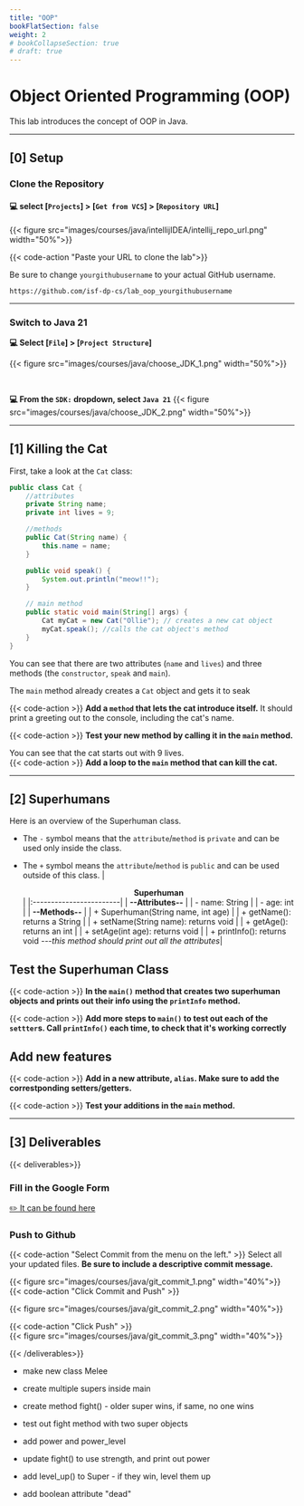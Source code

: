 ```yaml
---
title: "OOP" 
bookFlatSection: false
weight: 2
# bookCollapseSection: true
# draft: true
---
```


# Object Oriented Programming (OOP)
This lab introduces the concept of OOP in Java.

---

## [0] Setup


### Clone the Repository

#### 💻 select [`Projects`] > [`Get from VCS`] > [`Repository URL`]

{{< figure src="images/courses/java/intellijIDEA/intellij_repo_url.png" width="50%">}}


 
{{< code-action "Paste your URL to clone the lab">}} 

Be sure to change `yourgithubusername` to your actual GitHub username.

```shell
https://github.com/isf-dp-cs/lab_oop_yourgithubusername
```

---

### Switch to Java 21



**💻 Select [`File`] > [`Project Structure`]**

{{< figure src="images/courses/java/choose_JDK_1.png" width="50%">}}

<br> 

**💻 From the `SDK:` dropdown, select `Java 21`**
{{< figure src="images/courses/java/choose_JDK_2.png" width="50%">}}


---

## [1] Killing the Cat

First, take a look at the `Cat` class:

```java
public class Cat {
	//attributes
	private String name; 
	private int lives = 9;

	//methods
	public Cat(String name) {
		this.name = name;
	}

	public void speak() {
		System.out.println("meow!!");
	}

	// main method
	public static void main(String[] args) {
		Cat myCat = new Cat("Ollie"); // creates a new cat object
		myCat.speak(); //calls the cat object's method
	}
}
```

You can see that there are two attributes (`name` and `lives`) and three methods (the `constructor`, `speak` and `main`).   

The `main` method already creates a `Cat` object and gets it to seak

{{< code-action >}} **Add a `method` that lets the cat introduce itself.** It should print a greeting out to the console, including the cat's name.

{{< code-action >}} **Test your new method by calling it in the `main` method.**

You can see that the cat starts out with 9 lives.    
{{< code-action >}} **Add a loop to the `main` method that can kill the cat.**

---

## [2] Superhumans

Here is an overview of the Superhuman class. 
- The `-` symbol means that the `attribute`/`method` is `private` and can be used only inside the class.

- The `+` symbol means the `attribute`/`method` is `public` and can be used outside of this class.
|   <center>**Superhuman**</center>  |
|:------------------------|
  | **--Attributes--** |
| - name: String    |
| - age: int        |
  | **--Methods--** |
| + Superhuman(String name, int age) |
| + getName(): returns a String |
| + setName(String name): returns void |
| + getAge(): returns an int |
| + setAge(int age): returns void |
| + printInfo(): returns void *---this method should print out all the attributes*| 

## Test the Superhuman Class

{{< code-action >}} **In the `main()` method that creates two superhuman objects and prints out their info using the `printInfo` method.**

{{< code-action >}} **Add more steps to `main()` to test out each of the `settter`s. Call `printInfo()` each time, to check that it's working correctly** 


## Add new features

{{< code-action >}} **Add in a new attribute, `alias`. Make sure to add the correstponding setters/getters.** 

{{< code-action >}} **Test your additions in the `main` method.**


---

## [3] Deliverables

{{< deliverables>}}

### Fill in the Google Form 

[✏️ It can be found here](https://docs.google.com/forms/d/e/1FAIpQLSfb4JqAaXplPhLfzFlNHZiSxWLIzs_71yWCLINI0WxC1wmGqw/viewform?usp=sf_link) 

### Push to Github

{{< code-action "Select Commit from the menu on the left." >}} Select all your updated files. **Be sure to include a descriptive commit message.**

{{< figure src="images/courses/java/git_commit_1.png" width="40%">}}
{{< code-action "Click Commit and Push" >}} 

{{< figure src="images/courses/java/git_commit_2.png" width="40%">}}

{{< code-action "Click Push" >}}  
{{< figure src="images/courses/java/git_commit_3.png" width="40%">}}



{{< /deliverables>}}


- make new class Melee
- create multiple supers inside main
- create method fight() - older super wins, if same, no one wins
- test out fight method with two super objects


- add power and power_level
- update fight() to use strength, and print out power


- add level_up() to Super - if they win, level them up
- add boolean attribute "dead" 




<!-- 
## Extension: Brawler Game

- Add a `power` attribute to the cat
- Add the required methods to get and set the `power` of the cat
- Use a `for loop` to create an array containing multiple cats with random power levels
- Use a `while loop` to create the brawler game
	- Randomly select two cats from the array
	- The stronger cat wins
	- The winning cat gains power
	- The losing cat loses a life
	- The game ends when only one cat is left alive

Here's how you can randomly generate numbers in java:
```java
import java.util.Random;

Random rand = new Random();

// Obtain a number between [0 - 49].
int n = rand.nextInt(50);
```
 -->


<!-- 

{: .task }
Create a new java project, and this paste this starter code into your new Java class


```java
public class Harry {

	private boolean cloakOn;

	Harry() {
		System.out.println("making Harry Potter...");
	}

	void castSpell(String spell) {
		System.out.println("casting spell: " + spell);
	}

	void makeInvisible(boolean invisible) {
		this.cloakOn = invisible;

		if (cloakOn)
			System.out.println("Harry is invisible");
		else
			System.out.println("Harry is visible");
	}

	void spyOnSnape() {
		System.out.println("Harry sees Professor Snape doing nefarious things.");
	}

	public static void main(String[] args) {
		// 1. make harry potter
		// 2. become invisible
		// 3. spy on professor snape
		// 4. become visible again
		// 5. cast a “stupefy” spell
	}

}
```
 -->